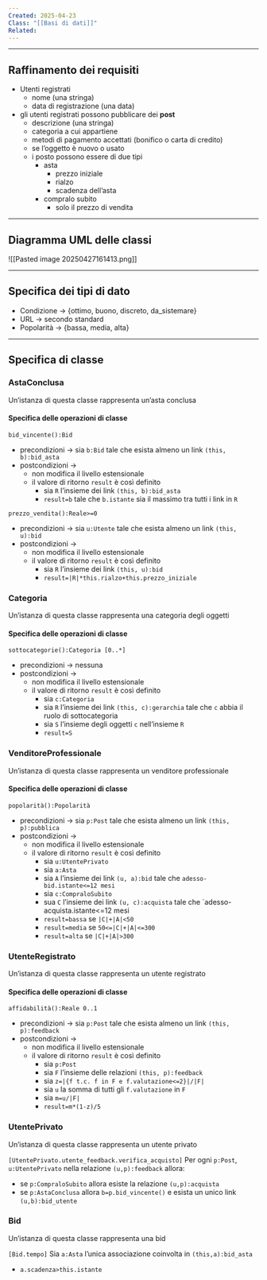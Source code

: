 ```yaml
---
Created: 2025-04-23
Class: "[[Basi di dati]]"
Related:
---
```

---
## Raffinamento dei requisiti
- Utenti registrati
	- nome (una stringa)
	- data di registrazione (una data)
- gli utenti registrati possono pubblicare dei **post**
	- descrizione (una stringa)
	- categoria a cui appartiene
	- metodi di pagamento accettati (bonifico o carta di credito)
	- se l’oggetto è nuovo o usato
	- i posto possono essere di due tipi
		- asta
			- prezzo iniziale
			- rialzo
			- scadenza dell’asta
		- compralo subito
			- solo il prezzo di vendita

---
## Diagramma UML delle classi
![[Pasted image 20250427161413.png]]

---
## Specifica dei tipi di dato
- Condizione → {ottimo, buono, discreto, da_sistemare}
- URL → secondo standard
- Popolarità → {bassa, media, alta}
---
## Specifica di classe
### AstaConclusa
Un’istanza di questa classe rappresenta un’asta conclusa
#### Specifica delle operazioni di classe
`bid_vincente():Bid`
- precondizioni → sia `b:Bid` tale che esista almeno un link `(this, b):bid_asta`
- postcondizioni →
	- non modifica il livello estensionale
	- il valore di ritorno `result` è così definito
		- sia `R` l’insieme dei link `(this, b):bid_asta`
		- `result=b` tale che `b.istante` sia il massimo tra tutti i link in `R`

`prezzo_vendita():Reale>=0`
- precondizioni → sia `u:Utente` tale che esista almeno un link `(this, u):bid`
- postcondizioni →
	- non modifica il livello estensionale
	- il valore di ritorno `result` è così definito
		- sia `R` l’insieme dei link `(this, u):bid`
		- `result=|R|*this.rialzo+this.prezzo_iniziale`

### Categoria
Un’istanza di questa classe rappresenta una categoria degli oggetti
#### Specifica delle operazioni di classe
`sottocategorie():Categoria [0..*]`
- precondizioni → nessuna
- postcondizioni →
	- non modifica il livello estensionale
	- il valore di ritorno `result` è così definito
		- sia `c:Categoria`
		- sia `R` l’insieme dei link `(this, c):gerarchia` tale che `c` abbia il ruolo di sottocategoria
		- sia `S` l’insieme degli oggetti `c` nell’insieme `R`
		- `result=S`

### VenditoreProfessionale
Un’istanza di questa classe rappresenta un venditore professionale
#### Specifica delle operazioni di classe
`popolarità():Popolarità`
- precondizioni → sia `p:Post` tale che esista almeno un link `(this, p):pubblica`
- postcondizioni →
	- non modifica il livello estensionale
	- il valore di ritorno `result` è così definito
		- sia `u:UtentePrivato`
		- sia `a:Asta`
		- sia `A` l’insieme dei link `(u, a):bid` tale che `adesso-bid.istante<=12 mesi`
		- sia `c:CompraloSubito`
		- sua `C` l’insieme dei link `(u, c):acquista` tale che `adesso-acquista.istante<=12 mesi
		- `result=bassa` se `|C|+|A|<50`
		- `result=media` se `50<=|C|+|A|<=300`
		- `result=alta` se `|C|+|A|>300`

### UtenteRegistrato
Un’istanza di questa classe rappresenta un utente registrato
#### Specifica delle operazioni di classe
`affidabilità():Reale 0..1`
- precondizioni → sia `p:Post` tale che esista almeno un link `(this, p):feedback`
- postcondizioni →
	- non modifica il livello estensionale
	- il valore di ritorno `result` è così definito
		- sia `p:Post`
		- sia `F` l’insieme delle relazioni `(this, p):feedback`
		- sia `z=|{f t.c. f in F e f.valutazione<=2}|/|F|`
		- sia `u` la somma di tutti gli `f.valutazione` in `F`
		- sia `m=u/|F|`
		- `result=m*(1-z)/5`

### UtentePrivato
Un’istanza di questa classe rappresenta un utente privato

`[UtentePrivato.utente_feedback.verifica_acquisto]`
Per ogni `p:Post`, `u:UtentePrivato` nella relazione `(u,p):feedback` allora:
- se `p:CompraloSubito` allora esiste la relazione `(u,p):acquista`
- se `p:AstaConclusa` allora `b=p.bid_vincente()` e esista un unico link `(u,b):bid_utente`

### Bid
Un’istanza di questa classe rappresenta una bid

`[Bid.tempo]`
Sia `a:Asta` l’unica associazione coinvolta in `(this,a):bid_asta`
- `a.scadenza>this.istante`

